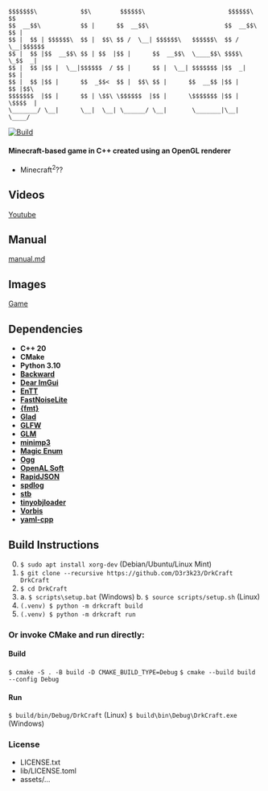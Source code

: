 ```
$$$$$$$\            $$\        $$$$$$\                       $$$$$$\    $$
$$  __$$\           $$ |      $$  __$$\                     $$  __$$\   $$ |
$$ |  $$ | $$$$$$\  $$ |  $$\ $$ /  \__| $$$$$$\   $$$$$$\  $$ /  \__|$$$$$$
$$ |  $$ |$$  __$$\ $$ | $$  |$$ |      $$  __$$\  \____$$\ $$$$\     \_$$  _|
$$ |  $$ |$$ |  \__|$$$$$$  / $$ |      $$ |  \__| $$$$$$$ |$$  _|      $$ |
$$ |  $$ |$$ |      $$  _$$<  $$ |  $$\ $$ |      $$  __$$ |$$ |        $$ |$$\
$$$$$$$  |$$ |      $$ | \$$\ \$$$$$$  |$$ |      \$$$$$$$ |$$ |        \$$$$  |
\_______/ \__|      \__|  \__| \______/ \__|       \_______|\__|         \____/
```

[![Build](https://github.com/D3r3k23/DrkCraft/actions/workflows/build.yaml/badge.svg)](https://github.com/D3r3k23/DrkCraft/actions/workflows/build.yaml)

#### Minecraft-based game in C++ created using an OpenGL renderer

* Minecraft<sup>2</sup>??

## Videos
[Youtube](https://www.youtube.com/playlist?list=PLD41ILT9lDJa0fnwzflIxxq_wivyyBtYb)

## Manual
[manual.md](doc/manual.md)

## Images
[Game](media/game.png)

## Dependencies

* **C++ 20**
* **CMake**
* **Python 3.10**
* [**Backward**](https://github.com/bombela/backward-cpp)
* [**Dear ImGui**](https://github.com/ocornut/imgui)
* [**EnTT**](https://github.com/skypjack/entt)
* [**FastNoiseLite**](https://github.com/Auburn/FastNoiseLite)
* [**{fmt}**](https://github.com/fmtlib/fmt)
* [**Glad**](https://github.com/Dav1dde/glad)
* [**GLFW**](https://github.com/glfw/glfw)
* [**GLM**](https://github.com/g-truc/glm)
* [**minimp3**](https://github.com/lieff/minimp3)
* [**Magic Enum**](https://github.com/Neargye/magic_enum)
* [**Ogg**](https://gitlab.xiph.org/xiph/ogg)
* [**OpenAL Soft**](https://github.com/kcat/openal-soft)
* [**RapidJSON**](https://github.com/Tencent/rapidjson)
* [**spdlog**](https://github.com/gabime/spdlog)
* [**stb**](https://github.com/nothings/stb)
* [**tinyobjloader**](https://github.com/tinyobjloader/tinyobjloader)
* [**Vorbis**](https://github.com/xiph/vorbis)
* [**yaml-cpp**](https://github.com/jbeder/yaml-cpp)

## Build Instructions
0. `$ sudo apt install xorg-dev` (Debian/Ubuntu/Linux Mint)
1. `$ git clone --recursive https://github.com/D3r3k23/DrkCraft DrkCraft`
2. `$ cd DrkCraft`
3.
    a. `$ scripts\setup.bat` (Windows)
    b. `$ source scripts/setup.sh` (Linux)
5. `(.venv) $ python -m drkcraft build`
6. `(.venv) $ python -m drkcraft run`

### Or invoke CMake and run directly:

#### Build
`$ cmake -S . -B build -D CMAKE_BUILD_TYPE=Debug`
`$ cmake --build build --config Debug`

#### Run
`$ build/bin/Debug/DrkCraft` (Linux)
`$ build\bin\Debug\DrkCraft.exe` (Windows)

### License
* LICENSE.txt
* lib/LICENSE.toml
* assets/...
